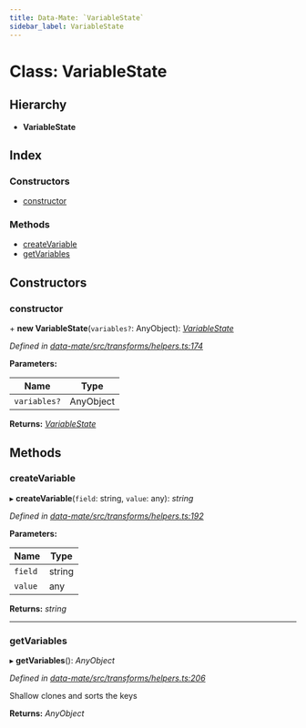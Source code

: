 ```yaml
---
title: Data-Mate: `VariableState`
sidebar_label: VariableState
---
```


# Class: VariableState

## Hierarchy

* **VariableState**

## Index

### Constructors

* [constructor](variablestate.md#constructor)

### Methods

* [createVariable](variablestate.md#createvariable)
* [getVariables](variablestate.md#getvariables)

## Constructors

###  constructor

\+ **new VariableState**(`variables?`: AnyObject): *[VariableState](variablestate.md)*

*Defined in [data-mate/src/transforms/helpers.ts:174](https://github.com/terascope/teraslice/blob/b843209f9/packages/data-mate/src/transforms/helpers.ts#L174)*

**Parameters:**

Name | Type |
------ | ------ |
`variables?` | AnyObject |

**Returns:** *[VariableState](variablestate.md)*

## Methods

###  createVariable

▸ **createVariable**(`field`: string, `value`: any): *string*

*Defined in [data-mate/src/transforms/helpers.ts:192](https://github.com/terascope/teraslice/blob/b843209f9/packages/data-mate/src/transforms/helpers.ts#L192)*

**Parameters:**

Name | Type |
------ | ------ |
`field` | string |
`value` | any |

**Returns:** *string*

___

###  getVariables

▸ **getVariables**(): *AnyObject*

*Defined in [data-mate/src/transforms/helpers.ts:206](https://github.com/terascope/teraslice/blob/b843209f9/packages/data-mate/src/transforms/helpers.ts#L206)*

Shallow clones and sorts the keys

**Returns:** *AnyObject*
